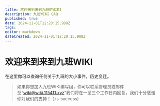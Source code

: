 ```yaml
---
title: 欢迎来到来到九班的WIKI
description: 九班WIKI QAQ
published: true
date: 2024-11-01T12:20:15.988Z
tags: 
editor: markdown
dateCreated: 2024-11-01T12:20:15.988Z
---
```


# 欢迎来到来到九班WIKI
在这里你可以查询任何关于九班的大小事件，历史变迁。
> 如果你想加入九班WIKI编写组，你可以联系管理员或邮件至“wiki@wiki.115411.xyz”我们将在一至三个工作日内回复，我们十分感谢你对我们的支持！
{.is-success}






